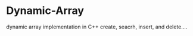 # Dynamic-Array
dynamic array implementation in C++
create, seacrh, insert, and delete....













